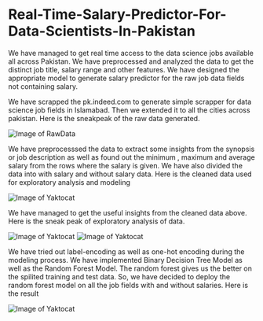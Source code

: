 # Real-Time-Salary-Predictor-For-Data-Scientists-In-Pakistan
We have managed to get real time access to the data science jobs available all across Pakistan. We have preprocessed and analyzed the data to get the distinct job title, salary range and other features. We have designed the appropriate model to generate salary predictor for the raw job data fields not containing salary.

We have scrapped the pk.indeed.com to generate simple scrapper for data science job fields in Islamabad. Then we extended it to all the cities across pakistan. Here is the sneakpeak of the raw data generated.

![Image of RawData](https://hmp.me/dbvx)

We have preprocesssed the data to extract some insights from the synopsis or job description as well as found out the minimum , maximum and average salary from the rows where the salary is given. We have also divided the data into with salary and without salary data. Here is the cleaned data used for exploratory analysis and modeling

![Image of Yaktocat](https://hmp.me/dbvy)

We have managed to get the useful insights from the cleaned data above. Here is the sneak peak of exploratory analysis of data.

![Image of Yaktocat](https://hmp.me/dbvz)
![Image of Yaktocat](https://hmp.me/dbv0)

We have tried out label-encoding as well as one-hot encoding during the modeling process. We have implemented Binary Decision Tree Model as well as the Random Forest Model. The random forest gives us the better on the spilited training and test data. So, we have decided to deploy the random forest model on all the job fields with and without salaries. Here is the result

![Image of Yaktocat](https://hmp.me/dbv1)

